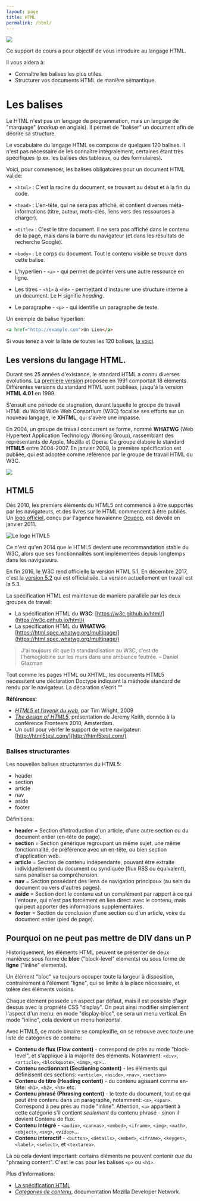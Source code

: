 ```yaml
---
layout: page
title: HTML
permalink: /html/
---
```


![](/cours-html/img/head-body-tag.jpg)

Ce support de cours a pour objectif de vous introduire au langage HTML.

Il vous aidera à: 

- Connaître les balises les plus utiles.
- Structurer vos documents HTML de manière sémantique.

Les balises
==

Le HTML n'est pas un langage de programmation, mais un langage de "marquage" (*markup* en anglais). Il permet de "baliser" un document afin de décrire sa structure.

Le vocabulaire du langage HTML se compose de quelques 120 balises. Il n'est pas nécessaire de les connaître intégralement, certaines étant très spécifiques (p.ex. les balises des tableaux, ou des formulaires).

Voici, pour commencer, les balises obligatoires pour un document HTML valide:

* `<html>` : C'est la racine du document, se trouvant au début et à la fin du code.
* `<head>` : L'en-tête, qui ne sera pas affiché, et contient diverses méta-informations (titre, auteur, mots-clés, liens vers des ressources à charger).
* `<title>` : C'est le titre document. Il ne sera pas affiché dans le contenu de la page, mais dans la barre du navigateur (et dans les résultats de recherche Google).
* `<body>` : Le corps du document. Tout le contenu visible se trouve dans cette balise.



* L'hyperlien - `<a>` - qui permet de pointer vers une autre ressource en ligne.     
* Les titres - `<h1>` à `<h6>` - permettant d'instaurer une structure interne à un document. Le H signifie *heading*.    
* Le paragraphe - `<p>` - qui identifie un paragraphe de texte.

Un exemple de balise hyperlien:

```html
<a href="http://example.com">Un Lien</a>
```

Si vous tenez à voir la liste de toutes les 120 balises, [la voici](balises/).


## Les versions du langage HTML.

Durant ses 25 années d'existance, le standard HTML a connu diverses évolutions. La [première version](https://www.w3.org/History/19921103-hypertext/hypertext/WWW/MarkUp/Tags.html) proposée en 1991 comportait 18 éléments. Différentes versions du standard HTML sont publiées, jusqu'à la version **HTML 4.01** en 1999.

S'ensuit une période de stagnation, durant laquelle le groupe de travail HTML du World Wide Web Consortium (W3C) focalise ses efforts sur un nouveau langage, le **XHTML**, qui s'avère une impasse.

En 2004, un groupe de travail concurrent se forme, nommé **WHATWG** (Web Hypertext Application Technology Working Group), rassemblant des représentants de Apple, Mozilla et Opera. Ce groupe élabore le standard **HTML5** entre 2004-2007. En janvier 2008, la première spécification est publiée, qui est adoptée comme référence par le groupe de travail HTML du W3C.

![](/cours-html/img/standards-timeline-html.png)

## HTML5

Dès 2010, les premiers éléments du HTML5 ont commencé à être supportés par les navigateurs, et des livres sur le HTML commencent à être publiés. Un [logo officiel](https://www.w3.org/html/logo/), conçu par l'agence hawaïenne [Ocupop](http://ocupop.com/html5), est dévoilé en janvier 2011.

![Le logo HTML5](/cours-html/img/logo-html5.png)

Ce n'est qu'en 2014 que le HTML5 devient une recommandation stable du W3C, alors que ses fonctionnalités sont implémentées depuis longtemps dans les navigateurs.

En fin 2016, le W3C rend officielle la version HTML 5.1. En décembre 2017, c'est la [version 5.2](https://www.w3.org/TR/html52/) qui est officialisée. La version actuellement en travail est la 5.3.

La spécification HTML est maintenue de manière parallèle par les deux groupes de travail: 

- La spécification HTML du **W3C**: [https://w3c.github.io/html/](https://w3c.github.io/html/)
- La spécification HTML du **WHATWG**: [https://html.spec.whatwg.org/multipage/](https://html.spec.whatwg.org/multipage/)

> J'ai toujours dit que la standardisation au W3C, c'est de l'hémoglobine sur les murs dans une ambiance feutrée. – Daniel Glazman

Tout comme les pages HTML ou XHTML, les documents HTML5 nécessitent une déclaration Doctype indiquant la méthode standard de rendu par le navigateur. La décaration s'écrit "<!DOCTYPE html>"

**Références:**

- *[HTML5 et l’avenir du web](http://www.pompage.net/traduction/html5-et-le-futur-du-web)*, par Tim Wright, 2009
- *[The design of HTML5](https://adactio.com/articles/1704)*, présentation de Jeremy Keith, donnée à la conférence Fronteers 2010, Amsterdam.
- Un outil pour vérifer le support de votre navigateur: [http://html5test.com/](http://html5test.com/)

### Balises structurantes

Les nouvelles balises structurantes du HTML5: 

- header  
- section
- article
- nav
- aside
- footer

Définitions:

- **header** = Section d'introduction d'un article, d'une autre section ou du document entier (en-tête de page).
- **section** = Section générique regroupant un même sujet, une même fonctionnalité, de préférence avec un en-tête, ou bien section d'application web.
- **article** = Section de contenu indépendante, pouvant être extraite individuellement du document ou syndiquée (flux RSS ou équivalent), sans pénaliser sa compréhension.
- **nav** = Section possédant des liens de navigation principaux (au sein du document ou vers d'autres pages).
- **aside** = Section dont le contenu est un complément par rapport à ce qui l'entoure, qui n'est pas forcément en lien direct avec le contenu, mais qui peut apporter des informations supplémentaires.
- **footer** = Section de conclusion d'une section ou d'un article, voire du document entier (pied de page).


## Pourquoi on ne peut pas mettre de DIV dans un P

Historiquement, les éléments HTML peuvent se présenter de deux manières: sous forme de **bloc** ("block-level" elements) ou sous forme de **ligne** ("inline" elements). 

Un élément "bloc" va toujours occuper toute la largeur à disposition, contrairement à l'élément "ligne", qui se limite à la place nécessaire, et tolère des éléments voisins. 

Chaque élément possède un aspect par défaut, mais il est possible d'agir dessus avec la propriété CSS "display". On peut ainsi modifier simplement l'aspect d'un menu: en mode "display-bloc", ce sera un menu vertical. En mode "inline", cela devient un menu horizontal.

Avec HTML5, ce mode binaire se complexifie, on se retrouve avec toute une liste de catégories de contenu: 

- **Contenu de flux (Flow content)** - correspond de près au mode "block-level", et s'applique à la majorité des éléments. Notamment: `<div>`, `<article>`, `<blockquote>`, `<img>`, `<p>`...
- **Contenu sectionnant (Sectioning content)** - les éléments qui définissent des sections: `<article>`, `<aside>`, `<nav>`, `<section>`
- **Contenu de titre (Heading content)** - du contenu agissant comme en-tête: `<h1>`, `<h2>`, `<h3>` etc.
- **Contenu phrasé (Phrasing content)** - le texte du document, tout ce qui peut être contenu dans un paragraphe, notamment: `<a>`, `<span>`. Correspond à peu près au mode "inline". Attention, `<a>` appartient à cette catégorie s'il contient *seulement* du contenu phrasé - sinon il devient Contenu de flux.
- **Contenu intégré** - `<audio>`, `<canvas>`, `<embed>`, `<iframe>`, `<img>`, `<math>`, `<object>`, `<svg>`, `<video>`...
- **Contenu interactif** - `<button>`, `<details>`, `<embed>`, `<iframe>`, `<keygen>`, `<label>`, `<select>`, et `<textarea>`.

Là où cela devient important: certains éléments ne peuvent contenir *que* du "phrasing content". C'est le cas pour les balises `<p>` ou `<h1>`.  
 
Plus d'informations: 
 
- [La spécification HTML](https://dev.w3.org/html5/spec-preview/content-models.html).
- *[Catégories de contenu](https://developer.mozilla.org/fr/docs/Web/HTML/Catégorie_de_contenu)*, documentation Mozilla Developer Network.
